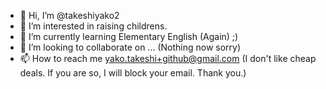 - 👋 Hi, I’m @takeshiyako2
- 👀 I’m interested in raising childrens.
- 🌱 I’m currently learning Elementary English (Again) ;)
- 💞️ I’m looking to collaborate on ... (Nothing now sorry)
- 📫 How to reach me yako.takeshi+github@gmail.com (I don't like cheap deals. If you are so, I will block your email. Thank you.)

<!---
takeshiyako2/takeshiyako2 is a ✨ special ✨ repository because its `README.md` (this file) appears on your GitHub profile.
You can click the Preview link to take a look at your changes.
--->
